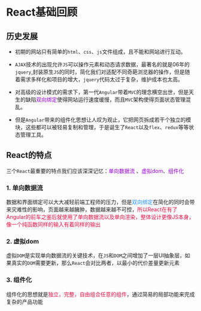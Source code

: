 # React基础回顾

## 历史发展
+ 初期的网站只有简单的`html`、`css`、`js`文件组成，且不能和网站进行互动。

+ `AJAX`技术的出现允许`JS`可以操作元素和动态请求数据，最著名的就是06年的`jquery`,封装原生`JS`的同时，简化我们对适配不同奇葩浏览器的操作，但是随着需求多样化和项目的增大，`jquery`代码太过于复杂，维护成本也太高。

+ 对高级的设计模式的需求下，第一代`Angular`带着`MVC`的理念横空出世，但是天生的缺陷<font color=#9400D3>双向绑定</font>使得网站运行速度缓慢，而且`MVC`架构使得页面状态管理混乱。

+ 但是`Angular`带来的组件化思想让人叹为观止，它把网页拆成若干个独立的模块，这些都可以被轻易复制和管理，于是诞生了`React`以及`flex`、`redux`等等状态管理工具。

## React的特点
三个`React`最重要的特点我们应该深深记忆：<font color=#9400D3>单向数据流	</font>、<font color=#9400D3>虚拟dom</font>、<font color=#9400D3>组件化</font>

### 1. 单向数据流
数据和界面绑定可以大大减轻前端工程师的压力，但是<font color=#1E90FF>双向绑定</font>在简化的同时会带来灾难性的影响，页面越来越臃肿，数据越来越不可控，<font color=#DD1144>所以React在有了Angular的前车之鉴后就使用了单向数据流以及单向渲染，整体设计更像JS本身，像一个纯函数同样的输入有着同样的输出</font>

### 2. 虚拟dom
虚拟`DOM`是实现单向数据流的关键技术，在`JS`和`DOM`之间增加了一层UI抽象层，如果真实的`DOM`需要更新，那么`React`会对比两者，以最小的代价差量更新元素

### 3. 组件化
组件化的思想就是<font color=#DD1144>独立，完整，自由组合任意的组件</font>，通过简易的局部功能来完成复杂的产品功能

## 